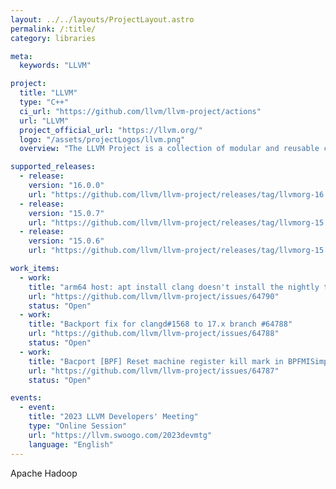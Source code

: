 ```yaml
---
layout: ../../layouts/ProjectLayout.astro
permalink: /:title/
category: libraries

meta:
  keywords: "LLVM"

project:
  title: "LLVM"
  type: "C++"
  ci_url: "https://github.com/llvm/llvm-project/actions"
  url: "LLVM"
  project_official_url: "https://llvm.org/"
  logo: "/assets/projectLogos/llvm.png"
  overview: "The LLVM Project is a collection of modular and reusable compiler and toolchain technologies. Despite its name, LLVM has little to do with traditional virtual machines. The name LLVM itself is not an acronym; it is the full name of the project. LLVM began as a research project at the University of Illinois, with the goal of providing a modern, SSA-based compilation strategy capable of supporting both static and dynamic compilation of arbitrary programming languages. Since then, LLVM has grown to be an umbrella project consisting of a number of subprojects, many of which are being used in production by a wide variety of commercial and open source projects as well as being widely used in academic research. Code in the LLVM project is licensed under the Apache 2.0 License with LLVM exceptions."

supported_releases:
  - release:
    version: "16.0.0"
    url: "https://github.com/llvm/llvm-project/releases/tag/llvmorg-16.0.0"
  - release:
    version: "15.0.7"
    url: "https://github.com/llvm/llvm-project/releases/tag/llvmorg-15.0.7"
  - release:
    version: "15.0.6"
    url: "https://github.com/llvm/llvm-project/releases/tag/llvmorg-15.0.6"

work_items:
  - work:
    title: "arm64 host: apt install clang doesn't install the nightly toolchain #64790"
    url: "https://github.com/llvm/llvm-project/issues/64790"
    status: "Open"
  - work:
    title: "Backport fix for clangd#1568 to 17.x branch #64788"
    url: "https://github.com/llvm/llvm-project/issues/64788"
    status: "Open"
  - work:
    title: "Bacport [BPF] Reset machine register kill mark in BPFMISimplifyPatchable. #64787"
    url: "https://github.com/llvm/llvm-project/issues/64787"
    status: "Open"

events:
  - event:
    title: "2023 LLVM Developers' Meeting"
    type: "Online Session"
    url: "https://llvm.swoogo.com/2023devmtg"
    language: "English"
---
```


<p>Apache Hadoop</p>
